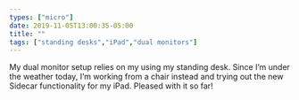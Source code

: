 ```yaml
---
types: ["micro"]
date: 2019-11-05T13:00:35-05:00
title: ""
tags: ["standing desks","iPad","dual monitors"]
---
```

My dual monitor setup relies on my using my standing desk. Since I’m under the weather today, I’m working from a chair instead and trying out the new Sidecar functionality for my iPad. Pleased with it so far!
